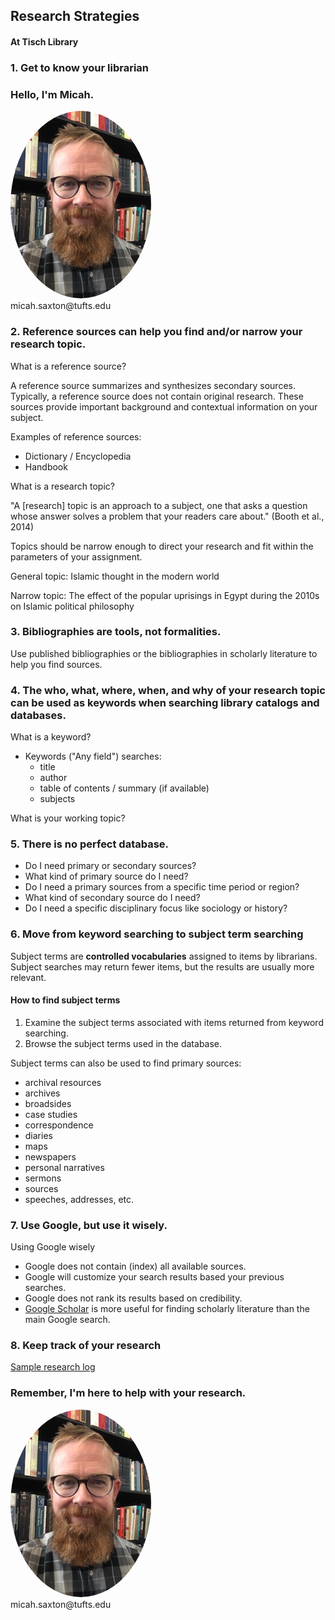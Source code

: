 ## Research Strategies
#### At Tisch Library


### 1. Get to know your librarian

### Hello, I'm Micah.
<img src="./images/saxton_profile.jpg" height=300 style="border-radius: 50%">
<br>
micah.saxton@tufts.edu


### 2. Reference sources can help you find and/or narrow your research topic.

What is a reference source?

A reference source summarizes and synthesizes secondary sources. Typically, a reference source does not contain original research. These sources provide important background and contextual information on your subject.

Examples of reference sources:
* Dictionary / Encyclopedia
* Handbook

What is a research topic?

"A [research] topic is an approach to a subject, one that asks a question whose answer solves a problem that your readers care about." (Booth et al., 2014)

Topics should be narrow enough to direct your research and fit within the parameters of your assignment.

General topic: Islamic thought in the modern world

Narrow topic: The effect of the popular uprisings in Egypt during the 2010s on Islamic political philosophy


### 3. Bibliographies are tools, not formalities.

Use published bibliographies or the bibliographies in scholarly literature to help you find sources.


### 4. The who, what, where, when, and why of your research topic can be used as keywords when searching library catalogs and databases.

What is a keyword?

* Keywords ("Any field") searches:
    * title
    * author
    * table of contents / summary (if available)
    * subjects

What is your working topic?


### 5. There is no perfect database.

* Do I need primary or secondary sources?
* What kind of primary source do I need?
* Do I need a primary sources from a specific time period or region?
* What kind of secondary source do I need?
* Do I need a specific disciplinary focus like sociology or history?


### 6. Move from keyword searching to subject term searching

Subject terms are **controlled vocabularies** assigned to items by librarians. Subject searches may return fewer items, but the results are usually more relevant.

#### How to find subject terms
1. Examine the subject terms associated with items returned from keyword searching.
2. Browse the subject terms used in the database.

Subject terms can also be used to find primary sources:

* archival resources
* archives
* broadsides
* case studies
* correspondence
* diaries
* maps
* newspapers
* personal narratives
* sermons
* sources
* speeches, addresses, etc.


### 7. Use Google, but use it wisely.

Using Google wisely
* Google does not contain (index) all available sources.
* Google will customize your search results based your previous searches.
* Google does not rank its results based on credibility.
* [Google Scholar](https://scholar.google.com/) is more useful for finding scholarly literature than the main Google search.


### 8. Keep track of your research

[Sample research log](https://msaxton.notion.site/Sample-Research-Log-5d5743036c394ad184bab74eebf78acd)


### Remember, I'm here to help with your research.
<img src="./images/saxton_profile.jpg" height=300 style="border-radius: 50%">
<br>
micah.saxton@tufts.edu